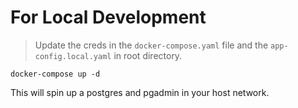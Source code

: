 # For Local Development

> Update the creds in the `docker-compose.yaml` file and the `app-config.local.yaml` in root directory.

```
docker-compose up -d
```
This will spin up a postgres and pgadmin in your host network.

 